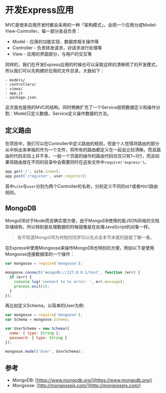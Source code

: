 # 开发Express应用

MVC是很多应用开发时都会采用的一种「架构模式」，会把一个应用分成Model-View-Controller，每一部分各自负责：

- Model - 应用的功能实现、数据库相关操作等
- Controller - 负责转发请求，对请求进行处理等
- View - 应用的界面部分，与用户的交互等

同样的，我们在开发Express应用的时候也可以采取这样的清晰明了的开发模式，所以我们可以先构建好应用的文件目录，大致如下：

```
- models/
- controllers/
- views/
- app.js
- package.json
```

这次我也是用的MVC的结构，同时稍微扩充了一个Service层把数据定义和操作分割：Model只定义数据，Service定义操作数据的方法。

## 定义路由

在项目中，我们可以在Controller中定义路由的规则，但是个人觉得将路由的部分从中拆出来单独的作为一个文件，将所有的路由都定义在一起会比较清晰。而且路由的代码实际上并不多，一般一个页面的操作的路由代码仅仅只有1~3行，而且如果将路由放在不同的目录中会需要同时在这些文件中`require('express')`。

```js
app.get('/', site.index);
app.post('/register', user.register);
```

其中`site`与`user`分别为两个Controller的名称，分别定义不同的`GET`或者`POST`路由规则。

## MongoDB

MongoDB对于Node而言确实很方便，由于MongoDB使用的是JSON风格的文档存储结构，所以特别是处理数据的时候就像是在处理JavaScript的对象一样。

> 有不知道MongoDB为何物的同学可以先点击本节末尾的链接了解一番。

在Express中使用Mongoose来操作MongoDB也特别的方便，例如以下是使用Mongoose连接数据库的一个操作：

```js
var mongoose = require('mongoose');

mongoose.connect('mongodb://127.0.0.1/test', function (err) {
  if (err) {
    console.log('connect to %s error: ', err.message);
    process.exit(1);
  }
});
```

再比如定义Schema，以简单的User为例:

```js
var mongoose = require('mongoose');
var Schema = mongoose.Schema;

var UserSchema = new Schema({
  name: { type: String },
  password: { type: String }
});

mongoose.model('User', UserSchema);
```

## 参考

- MongoDB: [https://www.mongodb.org/](https://www.mongodb.org/)
- Mongoose: [http://mongoosejs.com/](http://mongoosejs.com/)
